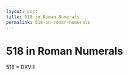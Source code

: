 ```yaml
---
layout: post
title: 518 in Roman Numerals
permalink: 518-in-roman-numerals
---
```


# 518 in Roman Numerals

518 = DXVIII
